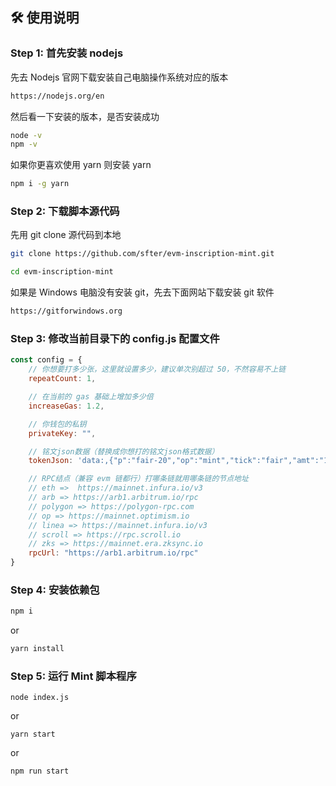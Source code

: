 ## 🛠 使用说明

### Step 1: 首先安装 nodejs

先去 Nodejs 官网下载安装自己电脑操作系统对应的版本

```bash
https://nodejs.org/en
```

然后看一下安装的版本，是否安装成功

```bash
node -v
npm -v
```

如果你更喜欢使用 yarn 则安装 yarn
```bash
npm i -g yarn
```

### Step 2: 下载脚本源代码
先用 git clone 源代码到本地
```bash
git clone https://github.com/sfter/evm-inscription-mint.git

cd evm-inscription-mint
```
如果是 Windows 电脑没有安装 git，先去下面网站下载安装 git 软件
```bash
https://gitforwindows.org
```

### Step 3: 修改当前目录下的 config.js 配置文件
```javascript
const config = {
    // 你想要打多少张，这里就设置多少，建议单次别超过 50，不然容易不上链
    repeatCount: 1,

    // 在当前的 gas 基础上增加多少倍
    increaseGas: 1.2,

    // 你钱包的私钥
    privateKey: "",

    // 铭文json数据（替换成你想打的铭文json格式数据）
    tokenJson: 'data:,{"p":"fair-20","op":"mint","tick":"fair","amt":"1000"}',

    // RPC结点（兼容 evm 链都行）打哪条链就用哪条链的节点地址
    // eth =>  https://mainnet.infura.io/v3
    // arb => https://arb1.arbitrum.io/rpc
    // polygon => https://polygon-rpc.com
    // op => https://mainnet.optimism.io
    // linea => https://mainnet.infura.io/v3
    // scroll => https://rpc.scroll.io
    // zks => https://mainnet.era.zksync.io
    rpcUrl: "https://arb1.arbitrum.io/rpc"
}
```

### Step 4: 安装依赖包
```bash
npm i
```
or
```bash
yarn install
```

### Step 5: 运行 Mint 脚本程序
```shell
node index.js
```
or
```shell
yarn start
```
or
```shell
npm run start
```